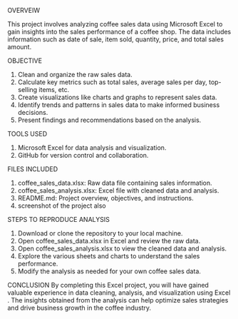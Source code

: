 OVERVEIW 

This project involves analyzing coffee sales data using Microsoft Excel to gain insights into the sales performance of a coffee shop.
The data includes information such as date of sale, item sold, quantity, price, and total sales amount.

OBJECTIVE 
1) Clean and organize the raw sales data.
2) Calculate key metrics such as total sales, average sales per day, top-selling items, etc.
3) Create visualizations like charts and graphs to represent sales data.
4) Identify trends and patterns in sales data to make informed business decisions.
5) Present findings and recommendations based on the analysis.

TOOLS USED 
1) Microsoft Excel for data analysis and visualization.
2) GitHub for version control and collaboration.

FILES INCLUDED 
1) coffee_sales_data.xlsx: Raw data file containing sales information.
2) coffee_sales_analysis.xlsx: Excel file with cleaned data and analysis.
3) README.md: Project overview, objectives, and instructions.
4) screenshot of the project also

STEPS TO REPRODUCE ANALYSIS 
1) Download or clone the repository to your local machine.
2) Open coffee_sales_data.xlsx in Excel and review the raw data.
3) Open coffee_sales_analysis.xlsx to view the cleaned data and analysis.
4) Explore the various sheets and charts to understand the sales performance.
5) Modify the analysis as needed for your own coffee sales data.

CONCLUSION 
By completing this Excel project, you will have gained valuable experience in data cleaning, analysis, and visualization using Excel
. The insights obtained from the analysis can help optimize sales strategies and drive business growth in the coffee industry.





